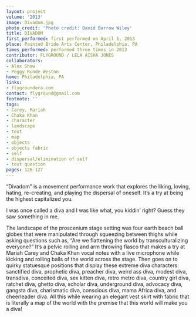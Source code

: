 ```yaml
---
layout: project
volume: '2013'
image: Divadom.jpg
photo_credit: 'Photo credit: David Barrow Wiley'
title: DIVADOM
first_performed: first performed on April 1, 2013
place: Painted Bride Arts Center, Philadelphia, PA
times_performed: performed three times in 2013
contributor: FLYGROUND / LELA AISHA JONES
collaborators:
- Alex Shaw
- Peggy Runde Weston
home: Philadelphia, PA
links:
- flygroundera.com
contact: flyground@gmail.com
footnote: ''
tags:
- Carey, Mariah
- Chaka Khan
- character
- landscape
- text
- map
- objects
- objects fabric
- self
- dispersal/elimination of self
- text question
pages: 126-127
---
```


“Divadom” is a movement performance work that explores the liking, loving, hating, re-creating, and playing the dispersal of oneself. It’s a try at being the highest capitalized you.

I was once called a diva and I was like what, you kiddin’ right? Guess they saw something in me.

The landscape of the proscenium stage setting was four earth beach ball globes that were manipulated through squeezing between thighs while asking questions such as, “Are we flattening the world by transculturalizing everyone?” It’s a pelvic rolling and arm throwing fiasco that makes a try at Mariah Carey and Chaka Khan vocal notes with a live microphone while kicking and rolling balls of the world across the stage. Then goes on to quirky statuesque positions that display these extreme diva characters: sanctified diva, prophetic diva, preacher diva, weird ass diva, modest diva, transdiva, conceited diva, sex kitten diva, retro metro diva, country girl diva, ratchet diva, ghetto diva, scholar diva, underground diva, advocacy diva, gangsta diva, charismatic diva, conscious diva, mama Africa diva, and cheerleader diva. All this while wearing an elegant vest skirt with fabric that is literally a map of the world with the premise that this world will make you a diva!

